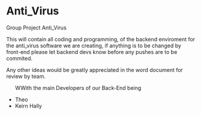# Anti_Virus
Group Project Anti_Virus

This will contain all coding and programming, of the backend enviroment for the anti_virus software we are creating, if anything is to be changed by front-end please let backend devs know before any pushes are to be commited.

Any other ideas would be greatly appreciated in the word document for review by team.

<ul>

WWith the main Developers of our Back-End being
  <br>
<li>Theo
  <br>
<li>Keirn Hally
  
</li>
  
</ul>
